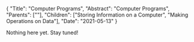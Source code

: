 {
"Title": "Computer Programs",
"Abstract": "Computer Programs", 
"Parents": [""], 
"Children": ["Storing Information on a Computer", "Making Operations on Data"], 
"Date": "2021-05-13" 
}

Nothing here yet. Stay tuned!